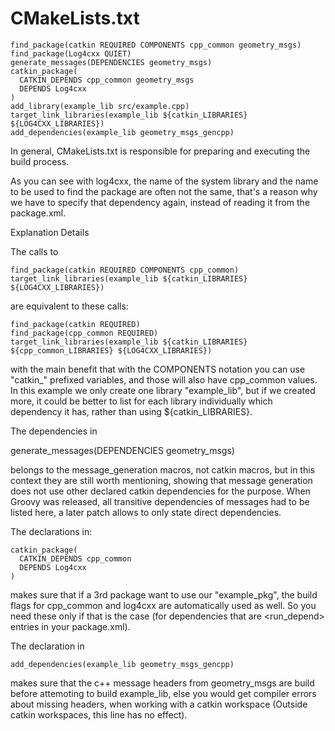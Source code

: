 # CMakeLists.txt
```
find_package(catkin REQUIRED COMPONENTS cpp_common geometry_msgs)
find_package(Log4cxx QUIET)
generate_messages(DEPENDENCIES geometry_msgs)
catkin_package(
  CATKIN_DEPENDS cpp_common geometry_msgs
  DEPENDS Log4cxx
)
add_library(example_lib src/example.cpp)
target_link_libraries(example_lib ${catkin_LIBRARIES} ${LOG4CXX_LIBRARIES})
add_dependencies(example_lib geometry_msgs_gencpp)
```
In general, CMakeLists.txt is responsible for preparing and executing the build process.

As you can see with log4cxx, the name of the system library and the name to be used to find the package are often not the same, that's a reason why we have to specify that dependency again, instead of reading it from the package.xml.

Explanation Details

The calls to
```
find_package(catkin REQUIRED COMPONENTS cpp_common)
target_link_libraries(example_lib ${catkin_LIBRARIES} ${LOG4CXX_LIBRARIES})
```
are equivalent to these calls:
```
find_package(catkin REQUIRED)
find_package(cpp_common REQUIRED)
target_link_libraries(example_lib ${catkin_LIBRARIES} ${cpp_common_LIBRARIES} ${LOG4CXX_LIBRARIES})
```
with the main benefit that with the COMPONENTS notation you can use "catkin_" prefixed variables, and those will also have cpp_common values. In this example we only create one library "example_lib", but if we created more, it could be better to list for each library individually which dependency it has, rather than using ${catkin_LIBRARIES}.

The dependencies in

generate_messages(DEPENDENCIES geometry_msgs)

belongs to the message_generation macros, not catkin macros, but in this context they are still worth mentioning, showing that message generation does not use other declared catkin dependencies for the purpose. When Groovy was released, all transitive dependencies of messages had to be listed here, a later patch allows to only state direct dependencies.

The declarations in:
```
catkin_package(
  CATKIN_DEPENDS cpp_common
  DEPENDS Log4cxx
)
```
makes sure that if a 3rd package want to use our "example_pkg", the build flags for cpp_common and log4cxx are automatically used as well. So you need these only if that is the case (for dependencies that are <run_depend> entries in your package.xml).

The declaration in
```
add_dependencies(example_lib geometry_msgs_gencpp)
```
makes sure that the c++ message headers from geometry_msgs are build before attemoting to build example_lib, else you would get compiler errors about missing headers, when working with a catkin workspace (Outside catkin workspaces, this line has no effect). 
